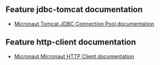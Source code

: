 ## Feature jdbc-tomcat documentation

- [Micronaut Tomcat JDBC Connection Pool documentation](https://micronaut-projects.github.io/micronaut-sql/latest/guide/index.html#jdbc)

## Feature http-client documentation

- [Micronaut Micronaut HTTP Client documentation](https://docs.micronaut.io/latest/guide/index.html#httpClient)

